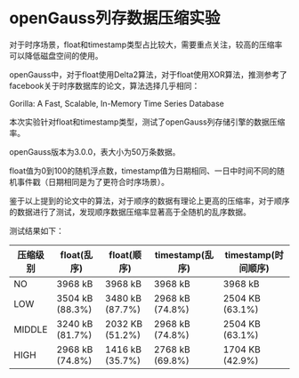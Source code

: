 # openGauss列存数据压缩实验

对于时序场景，float和timestamp类型占比较大，需要重点关注，较高的压缩率可以降低磁盘空间的使用。

openGauss中，对于float使用Delta2算法，对于float使用XOR算法，推测参考了facebook关于时序数据库的论文，算法选择几乎相同：

Gorilla: A Fast, Scalable, In-Memory Time Series Database

本次实验针对float和timestamp类型，测试了openGauss列存储引擎的数据压缩率。

openGauss版本为3.0.0，表大小为50万条数据。

float值为0到100的随机浮点数，timestamp值为日期相同、一日中时间不同的随机事件戳（日期相同是为了更符合时序场景）。

鉴于以上提到的论文中的算法，对于顺序的数据有理论上更高的压缩率，对于顺序的数据进行了测试，发现顺序数据压缩率显著高于全随机的乱序数据。

测试结果如下：

|压缩级别| float(乱序)     |  float(顺序)    |  timestamp(乱序) | timestamp(时间顺序) |
| --    | --             |  --             | --              | --                |
| NO    | 3968 kB        | 3968 kB         | 3968 kB         | 3968 kB           |
| LOW   | 3504 kB (88.3%)| 3480 kB (87.7%) | 2968 kB (74.8%) | 2504 KB (63.1%)   |
| MIDDLE| 3240 kB (81.7%)| 2032 KB (51.2%) | 2968 kB (74.8%) | 2504 KB (63.1%)   |
| HIGH  | 2968 kB (74.8%)| 1416 kB (35.7%) | 2768 kB (69.8%) | 1704 KB (42.9%)   |
